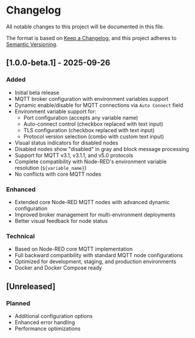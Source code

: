 # Changelog

All notable changes to this project will be documented in this file.

The format is based on [Keep a Changelog](https://keepachangelog.com/en/1.0.0/),
and this project adheres to [Semantic Versioning](https://semver.org/spec/v2.0.0.html).

## [1.0.0-beta.1] - 2025-09-26

### Added
- Initial beta release
- MQTT broker configuration with environment variables support
- Dynamic enable/disable for MQTT connections via `Auto Connect` field
- Environment variable support for:
  - Port configuration (accepts any variable name)
  - Auto-connect control (checkbox replaced with text input)
  - TLS configuration (checkbox replaced with text input) 
  - Protocol version selection (combo with custom text input)
- Visual status indicators for disabled nodes
- Disabled nodes show "disabled" in gray and block message processing
- Support for MQTT v3.1, v3.1.1, and v5.0 protocols
- Complete compatibility with Node-RED's environment variable resolution (`${variable_name}`)
- No conflicts with core MQTT nodes

### Enhanced
- Extended core Node-RED MQTT nodes with advanced dynamic configuration
- Improved broker management for multi-environment deployments
- Better visual feedback for node status

### Technical
- Based on Node-RED core MQTT implementation
- Full backward compatibility with standard MQTT node configurations
- Optimized for development, staging, and production environments
- Docker and Docker Compose ready

## [Unreleased]

### Planned
- Additional configuration options
- Enhanced error handling
- Performance optimizations